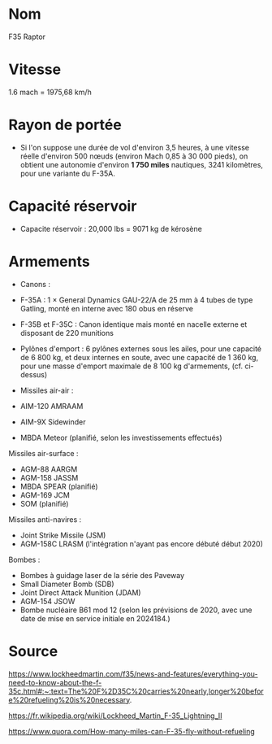 # Nom

F35 Raptor

# Vitesse

1.6 mach = 1975,68 km/h

# Rayon de portée

- Si l'on suppose une durée de vol d'environ 3,5 heures, à une vitesse réelle d'environ 500 nœuds (environ Mach 0,85 à 30 000 pieds), on obtient une autonomie d'environ **1 750 miles**  nautiques, 3241 kilomètres, pour une variante du F-35A.

# Capacité réservoir

- Capacite réservoir : 20,000 lbs = 9071 kg de kérosène

# Armements

-  Canons :

- F-35A : 1 × General Dynamics GAU-22/A de 25 mm à 4 tubes de type Gatling, monté en interne avec 180 obus en réserve

- F-35B et F-35C : Canon identique mais monté en nacelle externe et disposant de 220 munitions

- Pylônes d'emport : 6 pylônes externes sous les ailes, pour une capacité de 6 800 kg, et deux internes en soute, avec une capacité de 1 360 kg, pour une masse d'emport maximale de 8 100 kg d'armements, (cf. ci-dessus)

- Missiles air-air :

- AIM-120 AMRAAM
- AIM-9X Sidewinder
- MBDA Meteor (planifié, selon les investissements effectués)

Missiles air-surface :

- AGM-88 AARGM
- AGM-158 JASSM
- MBDA SPEAR (planifié)
- AGM-169 JCM
- SOM (planifié)

Missiles anti-navires :

- Joint Strike Missile (JSM)
- AGM-158C LRASM (l'intégration n'ayant pas encore débuté début 2020)

Bombes :

- Bombes à guidage laser de la série des Paveway
- Small Diameter Bomb (SDB)
- Joint Direct Attack Munition (JDAM)
- AGM-154 JSOW
- Bombe nucléaire B61 mod 12 (selon les prévisions de 2020, avec une date de mise en service initiale en 2024184.)

# Source

https://www.lockheedmartin.com/f35/news-and-features/everything-you-need-to-know-about-the-f-35c.html#:~:text=The%20F%2D35C%20carries%20nearly,longer%20before%20refueling%20is%20necessary.

https://fr.wikipedia.org/wiki/Lockheed_Martin_F-35_Lightning_II

https://www.quora.com/How-many-miles-can-F-35-fly-without-refueling